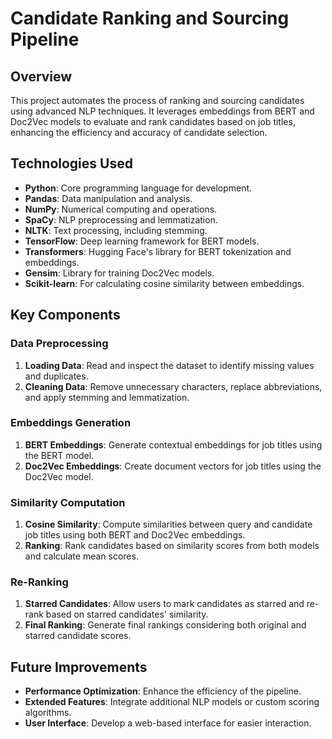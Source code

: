 # Candidate Ranking and Sourcing Pipeline

## Overview

This project automates the process of ranking and sourcing candidates using advanced NLP techniques. It leverages embeddings from BERT and Doc2Vec models to evaluate and rank candidates based on job titles, enhancing the efficiency and accuracy of candidate selection.

## Technologies Used

- **Python**: Core programming language for development.
- **Pandas**: Data manipulation and analysis.
- **NumPy**: Numerical computing and operations.
- **SpaCy**: NLP preprocessing and lemmatization.
- **NLTK**: Text processing, including stemming.
- **TensorFlow**: Deep learning framework for BERT models.
- **Transformers**: Hugging Face's library for BERT tokenization and embeddings.
- **Gensim**: Library for training Doc2Vec models.
- **Scikit-learn**: For calculating cosine similarity between embeddings.

## Key Components

### Data Preprocessing

1. **Loading Data**: Read and inspect the dataset to identify missing values and duplicates.
2. **Cleaning Data**: Remove unnecessary characters, replace abbreviations, and apply stemming and lemmatization.

### Embeddings Generation

1. **BERT Embeddings**: Generate contextual embeddings for job titles using the BERT model.
2. **Doc2Vec Embeddings**: Create document vectors for job titles using the Doc2Vec model.

### Similarity Computation

1. **Cosine Similarity**: Compute similarities between query and candidate job titles using both BERT and Doc2Vec embeddings.
2. **Ranking**: Rank candidates based on similarity scores from both models and calculate mean scores.

### Re-Ranking

1. **Starred Candidates**: Allow users to mark candidates as starred and re-rank based on starred candidates' similarity.
2. **Final Ranking**: Generate final rankings considering both original and starred candidate scores.

## Future Improvements

- **Performance Optimization**: Enhance the efficiency of the pipeline.
- **Extended Features**: Integrate additional NLP models or custom scoring algorithms.
- **User Interface**: Develop a web-based interface for easier interaction.
